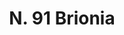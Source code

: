 ---
title: "N. 91 Brionia"
permalink: "/edition/plant091/"
plant-name: "N. 91"
plant-number: "091"
plant-xml: "/assets/xml/plant091.xml"
plant-img1: "/assets/img/plant091_verso.jpg"
plant-img2: "/assets/img/plant091.jpg"
plant-title: "N. 91 Brionia"
plant-wfo-link: "http://www.worldfloraonline.org/taxon/wfo-0000572974"
plant-kew-link: "https://powo.science.kew.org/taxon/urn:lsid:ipni.org:names:77200692-1"
plant-taxon-content: "Bryonia dioica Jacq. ..."
layout: single-xml
---